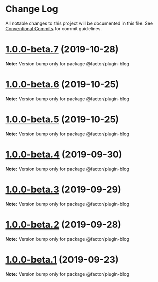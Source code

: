 # Change Log

All notable changes to this project will be documented in this file.
See [Conventional Commits](https://conventionalcommits.org) for commit guidelines.

# [1.0.0-beta.7](https://github.com/fiction-com/factor/compare/v1.0.0-beta.6...v1.0.0-beta.7) (2019-10-28)

**Note:** Version bump only for package @factor/plugin-blog





# [1.0.0-beta.6](https://github.com/fiction-com/factor/compare/v1.0.0-beta.5...v1.0.0-beta.6) (2019-10-25)

**Note:** Version bump only for package @factor/plugin-blog





# [1.0.0-beta.5](https://github.com/fiction-com/factor/compare/v1.0.0-beta.4...v1.0.0-beta.5) (2019-10-25)

**Note:** Version bump only for package @factor/plugin-blog





# [1.0.0-beta.4](https://github.com/fiction-com/factor/compare/v1.0.0-beta.3...v1.0.0-beta.4) (2019-09-30)

**Note:** Version bump only for package @factor/plugin-blog





# [1.0.0-beta.3](https://github.com/fiction-com/factor/compare/v1.0.0-beta.2...v1.0.0-beta.3) (2019-09-29)

**Note:** Version bump only for package @factor/plugin-blog





# [1.0.0-beta.2](https://github.com/fiction-com/factor/compare/v1.0.0-beta.1...v1.0.0-beta.2) (2019-09-28)

**Note:** Version bump only for package @factor/plugin-blog





# [1.0.0-beta.1](https://github.com/fiction-com/factor/compare/v1.0.0-beta.0...v1.0.0-beta.1) (2019-09-23)

**Note:** Version bump only for package @factor/plugin-blog
